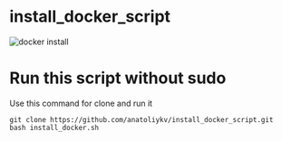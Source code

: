 # install_docker_script
![docker install](https://habrastorage.org/webt/8w/2q/ga/8w2qgad0hpcszydr-apdn1uib-8.png)
# Run this script without sudo

Use this command for clone and run it
```
git clone https://github.com/anatoliykv/install_docker_script.git
bash install_docker.sh
```
